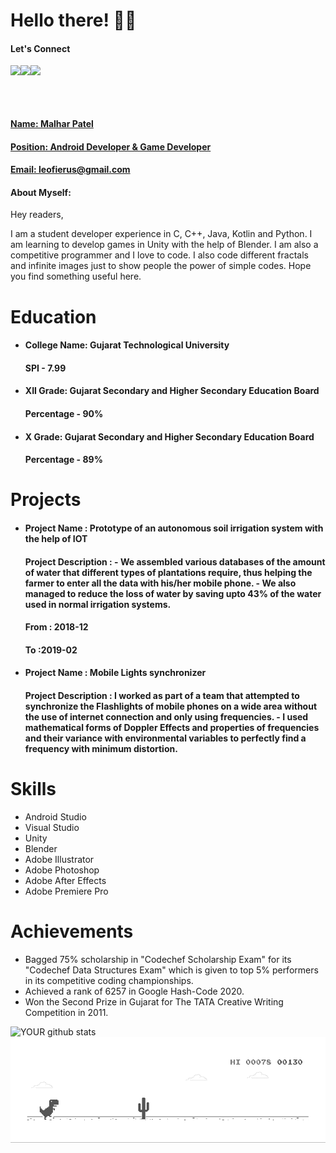 # Hello there! 👋🏻

#### Let's Connect<br>

<a href=https://www.linkedin.com/in/malhar-patel-199431105/ > <img align="left" src="https://img.icons8.com/color/48/000000/linkedin.png"></img></a>


<a href=https://twitter.com/leofierus > <img align="left" src="https://img.icons8.com/color/48/000000/twitter.png"></img></a>


<a href=https://www.instagram.com/leofierus/ > <img align="left" src="https://img.icons8.com/color/48/000000/instagram-new.png"></img></br>
<br>

</br>

#### 
#### Name: Malhar Patel
#### Position: Android Developer & Game Developer
#### Email: leofierus@gmail.com

#### <h4>About Myself: 
Hey readers,

I am a student developer experience in C, C++, Java, Kotlin and Python. I am learning to develop games in Unity with the help of Blender. I am also a competitive programmer and I love to code. I also code different fractals and infinite images just to show people the power of simple codes. Hope you find something useful here.</h4>

# Education

 <ul>
 <li> <h4>College Name: Gujarat Technological University</h4>
 <h4> SPI - 7.99 </h4>
 </li>
 <li> <h4>XII Grade: Gujarat Secondary and Higher Secondary Education Board</h4>
 <h4> Percentage - 90% </h4>
 </li>
 <li> <h4>X Grade: Gujarat Secondary and Higher Secondary Education Board</h4>
 <h4> Percentage - 89% </h4>
 </li></ul>

# Projects

<ul>
<li> <h4>Project Name : Prototype of an autonomous soil irrigation system with the help of IOT</h4> 
<h4> Project Description : - We assembled various databases of the amount of water that different types of plantations require, thus helping the farmer to enter all the data with his/her mobile phone.
- We also managed to reduce the loss of water by saving upto 43% of the water used in normal irrigation systems.</h4> 
<h4>  From : 2018-12</h4> 
 <h4>  To :2019-02</h4> 
 </li> 
<li> <h4>Project Name : Mobile Lights synchronizer</h4> 
<h4> Project Description : I worked as part of a team that attempted to synchronize the Flashlights of mobile phones on a wide area without the use of internet connection and only using frequencies.
- I used mathematical forms of Doppler Effects and properties of frequencies and their variance with environmental variables to perfectly find a frequency with minimum distortion.</h4> 
 </li></ul>

# Skills
- Android Studio
- Visual Studio
- Unity
- Blender
- Adobe Illustrator
- Adobe Photoshop
- Adobe After Effects
- Adobe Premiere Pro

# Achievements

<ul><li>Bagged 75% scholarship in "Codechef Scholarship Exam" for its "Codechef Data Structures Exam" which is given to top 5% performers in its competitive coding championships.</li> <li>Achieved a rank of 6257 in Google Hash-Code 2020.</li> <li>Won the Second Prize in Gujarat for The TATA Creative Writing Competition in 2011.</li></ul>


![YOUR github stats](https://github-readme-stats.vercel.app/api?username=Leofierus)
![Dino](https://raw.githubusercontent.com/Leofierus/Leofierus/master/dino.gif)
